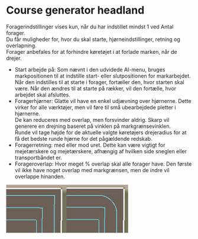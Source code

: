 # Course generator headland
  
Foragerindstillinger vises kun, når du har indstillet mindst 1 ved Antal forager.  
Du får muligheder for, hvor du skal starte, hjørneindstillinger, retning og overlapning.  
Forager anbefales for at forhindre køretøjet i at forlade marken, når de drejer.  

  
- Start arbejde på: Som nævnt i den udvidede AI-menu, bruges markpositionen til at indstille start- eller slutpositionen for markarbejdet.  
Når den indstilles til at starte i forager, fortæller den, hvor starten skal være. Når den ændres til at starte på rækker, vil den fortælle, hvor arbejdet skal afsluttes.  
- Foragerhjørner: Glatte vil have en enkel udjævning over hjørnerne. Dette virker for alle værktøjer, men vil føre til små ubearbejdede pletter i hjørnerne.  
De kan reduceres med overlap, men forsvinder aldrig. Skarp vil generere en drejning baseret på vinklen på markgrænsevinklen.  
Runde vil tage højde for de aktuelle valgte køretøjers drejeradius for at få det bedste runde hjørne for det pågældende redskab.  
- Foragerretning: med eller mod uret. Dette kan være vigtigt for mejetærskere og mejetærskere, afhængig af hvilken side sneglen eller transportbåndet er.  
- Forageroverlap: Hvor meget % overlap skal alle forager have. Den første vil ikke have noget overlap med markgrænsen, men de indre vil overlappe hinanden.  

![Image](../assets/images/sharproundcorner_0_0_330_130.png)